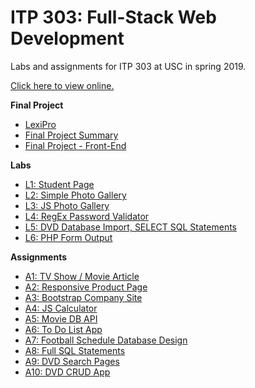 # ITP 303: Full-Stack Web Development
Labs and assignments for ITP 303 at USC in spring 2019.

[Click here to view online.](http://303.itpwebdev.com/~vannieke/student_page.html)

**Final Project**
* [LexiPro](https://github.com/mattvanniekerk/itp303/tree/master/final)
* [Final Project Summary](https://github.com/mattvanniekerk/itp303/tree/master/final/Final%20Project%20Summary.pdf)
* [Final Project - Front-End](https://github.com/mattvanniekerk/itp303/tree/master/final/front-end)

**Labs**
* [L1: Student Page](https://github.com/mattvanniekerk/itp303/tree/master/labs/lab1)
* [L2: Simple Photo Gallery](https://github.com/mattvanniekerk/itp303/tree/master/labs/lab2)
* [L3: JS Photo Gallery](https://github.com/mattvanniekerk/itp303/tree/master/labs/lab3)
* [L4: RegEx Password Validator](https://github.com/mattvanniekerk/itp303/tree/master/labs/lab4)
* [L5: DVD Database Import, SELECT SQL Statements](https://github.com/mattvanniekerk/itp303/tree/master/labs/lab5)
* [L6: PHP Form Output](https://github.com/mattvanniekerk/itp303/tree/master/labs/lab6)

**Assignments**
* [A1: TV Show / Movie Article](https://github.com/mattvanniekerk/itp303/tree/master/assignments/assignment01)
* [A2: Responsive Product Page](https://github.com/mattvanniekerk/itp303/tree/master/assignments/assignment02)
* [A3: Bootstrap Company Site](https://github.com/mattvanniekerk/itp303/tree/master/assignments/assignment03)
* [A4: JS Calculator](https://github.com/mattvanniekerk/itp303/tree/master/assignments/assignment04)
* [A5: Movie DB API](https://github.com/mattvanniekerk/itp303/tree/master/assignments/assignment05)
* [A6: To Do List App](https://github.com/mattvanniekerk/itp303/tree/master/assignments/assignment06)
* [A7: Football Schedule Database Design](https://github.com/mattvanniekerk/itp303/tree/master/assignments/assignment07)
* [A8: Full SQL Statements](https://github.com/mattvanniekerk/itp303/tree/master/assignments/assignment08)
* [A9: DVD Search Pages](https://github.com/mattvanniekerk/itp303/tree/master/assignments/assignment09)
* [A10: DVD CRUD App](https://github.com/mattvanniekerk/itp303/tree/master/assignments/assignment10)
